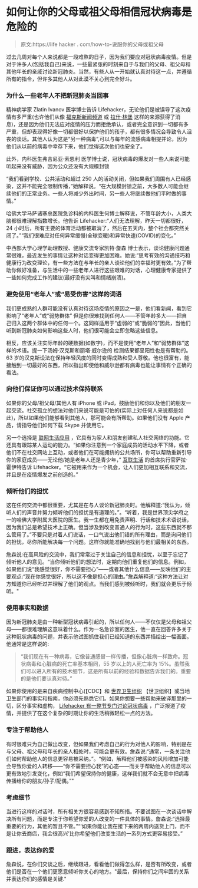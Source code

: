 # 如何让你的父母或祖父母相信冠状病毒是危险的

> 原文:https://life hacker . com/how-to-说服你的父母或祖父母

过去几周对每个人来说都是一段难熬的日子，因为我们要应对冠状病毒疫情。但是对于许多人(包括我自己)来说，一些最紧张的时刻来自于与我们的父母、祖父母和其他年长的亲戚讨论新冠肺炎。当然，有些人从一开始就认真对待这一点，并遵循所有的指令，但许多其他人从对此漠不关心到完全好斗。



### 为什么一些老年人不把新冠肺炎当回事

精神病学家 Zlatin Ivanov 医学博士告诉 Lifehacker，无论他们是被误导了这次疫情有多严重(也许他们从像 [福克斯新闻频道](https://www.mediamatters.org/coronavirus-covid-19/fox-news-dr-marc-siegel-attacks-who-warning-about-coronavirus-claims-its-no) 或 [拉什·林堡](https://www.mediamatters.org/coronavirus-covid-19/rush-limbaugh-coronavirus-common-cold-and-all-panic-just-not-warranted) 这样的来源获得了消息)，还是因为他们无法应对疫情的压力而拒绝承认，或者完全意识到一切都有多严重，但却表现得好像一切都很好以保护他们的孩子，都有很多情况会导致令人沮丧的谈话。其他人认为这是“另一种病毒”,可以与每年的流感病毒相提并论，因为他们从以前的病毒中幸存下来，他们觉得这次他们也安全了。

此外，内科医生弗吉尼亚·索恩利 医学博士说，冠状病毒的爆发对一些人来说可能听起来没有威胁，因为公众还没有大规模封锁

“我们看到学校、公共活动和超过 250 人的活动关闭，但如果我们周围有人已经感染，这并不能完全限制传播，”她解释说。“在大规模封锁之前，大多数人可能会继续他们的正常业务。一些人将减少外出时间，另一些人将继续做他们平时做的事情。”

哈佛大学马萨诸塞总医院急诊科的内科医生何博士解释说，不管年龄大小，人类大脑都很难理解指数增长。他告诉 Lifehacker:“人们无法理解，昨天一切都很好，24 小时后，所有主要的体育活动都被取消了，然后在五天内，整个社会都突然关闭了。”“我们很难应对任何异常缓慢(全球变暖)和异常快速(COVID)的变化。”

中西部大学心理学助理教授、健康交流专家凯特·詹森 博士表示，谈论健康问题通常很难，最近发生的事情让这种对话变得更加困难。她说:“思考有效的沟通技巧和健康行为改变理论，有一些方法在与年长的亲人谈论他们的幸福时更有效。”为了帮助你做好准备，与生活中的一些老年人进行这些艰难的对话，心理健康专家提供了一些如何完成工作的建议(最好没有尖叫和情绪崩溃)。

### 避免使用“老年人”或“易受伤害”这样的词语

我们更成熟的人群可能没有认真对待这场疫情的原因之一是，他们看新闻，看到它影响了“老年人”或“弱势群体” 但是你很难找到任何人——不管年龄多大——把自己归入这两个群体中的任何一个。这同样适用于“虚弱的”或“脆弱的”因此，当他们听到新冠肺炎如何影响这些人时，他们很可能会立即忽略这些信息。

相反，应该关注实际年龄的硬数据(如数字)，而不是使用“老年人”和“弱势群体”这样的术语。提一下汤姆·汉克斯和丽塔·威尔逊的 检测结果都呈阳性也是有帮助的。63 岁的汉克斯设法在保持年轻风度的同时变得成熟和受人尊敬。他也很富有，能接触到一切最好的东西，所以指出即使他和威尔逊都有病毒也能让事情有个正确的看法。

### 向他们保证你可以通过技术保持联系

如果你的父母/祖父母/其他人有 iPhone 或 iPad，鼓励他们和你以及他们的朋友一起交流。社交孤立的想法对他们来说可能是可怕的(实际上对任何人来说都是如此)，所以如果他们能够看到其他人，那可能会有所帮助。如果他们没有 Apple 产品，请指导他们如何下载 Skype 并使用它。

另一个选择是 [联网生活应用](https://app.connectedliving.com/) ，它具有为家人和朋友创建私人社交网络的功能。它还具有跟踪某人运动的能力。“如果你注意到一个家庭成员的活动水平下降，或者他们不在社交网站上互动，或者他们在可能拥挤的公共场所，你可以帮助重新引导你的家庭成员——无论他/她是老年人还是青少年，” [互联生活](https://www.connectedliving.com/) 的首席执行官萨拉·霍伊特告诉 Lifehacker。“它被用来作为一个机会，让人们更加相互联系和交流，并且是在疫情爆发之前创造的。”

### 倾听他们的担忧

这在任何交流中都很重要，尤其是在与人谈论新冠肺炎时。他解释道:“我认为，倾听人们的声音并努力倾听他们的担忧是有道理的。”。“听着，我是世界顶尖学府之一的哈佛大学附属大医院的医生。我一生都在用免责声明、行话和技术术语说话，因为我们总是希望技术上正确。但当涉及到改变普通人的行为时，这些东西就不那么管用了。”不要只是对着人们说话，一口气说出他们错的所有理由，而是询问他们的担忧，尽你所能解决每一个问题。这样你就能准确地找到与他们最相关的东西。

詹森说:在高风险的交流中，我们常常过于关注自己的信息和担忧，以至于忘记了倾听他人的意见。“当你倾听他们的想法时，定期向他们重复他们的信息。例如，如果他们说“我感觉很好，你不需要担心”——或者其他什么信息——反映他们的主要观点:“现在你感觉很好，所以这不像是担心的理由。”詹森解释道:“这种方法让对方知道你已经听过并理解了他们的观点。当我们感到被倾听时，我们就会更乐于倾听。"

### 使用事实和数据

因为新冠肺炎是由一种新型冠状病毒引起的，所以任何人——不仅仅是父母和祖父母——都很难理解这意味着什么。作为一名急诊室的医生，他一直在回答许多关于这种冠状病毒的问题，并表示他试图抓住我们已经知道的东西并描绘出一幅画面。他通常是这样说的:

> “我们现在有一种病毒，它像普通感冒一样传播，但像心脏病一样致命。冠状病毒和心脏病的死亡率基本相同，55 岁以上的人死亡率为 15%。虽然我们可以进入所有的技术细节，这是所有以前的经验和数据告诉我们的。重要的是他们要认真对待。”

如果你使用的是来自疾病控制中心(【CDC】和 [世界卫生组织](https://www.who.int/emergencies/diseases/novel-coronavirus-2019) 【世卫组织】或当地卫生部门的事实和指南，你必须先熟悉它们。如果你想要一些帮助来破译那里的一切，区分事实和虚构， [Lifehacker 有一整节专门讨论冠状病毒](https://lifehacker.com/tag/coronavirus) ，广泛报道了疫情，并提供了在这个复杂的时期让你的生活稍微轻松一点的方法。

### 专注于帮助他人

有时很难只为自己做出改变，但如果我们考虑自己的行为对他人的影响，特别是在与父母、祖父母和年长的亲人相处时，可能会更有效。詹森说:“通常，一条关注他们如何帮助他人的信息更容易被采纳。”。“例如，解释他们被感染的风险增加可能会导致你爱的人转移——“你不需要担心我”的心态——而关于帮助他人的信息可以更有效地引发变化，例如“我们希望保持你的健康，这样我们就不会无意中把病毒传播给你的朋友/孙子/配偶。”"

### 考虑细节

当进行这样的对话时，所有相关方很容易感到不知所措。不要试图在一次谈话中解决所有问题，而是专注于你希望你爱的人改变的一件具体的事情。詹森说:“选择最重要的行为，其他的暂且不管。”“‘如果你能让我在接下来的两周内送货上门，而不是让你去商店，我会很高兴’比你希望他们改变生活的一系列方式更容易接受。”

### 跟进，表达你的爱

詹森说，在你们交谈之后，继续跟进，看看他们做得怎么样，是否有所改变，或者他们是否在一个他们更愿意倾听你关心的地方。"最后，保持你们之间牢固的关系并表达你们的感情是关键."